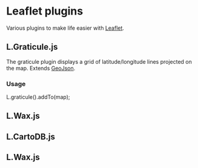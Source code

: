 Leaflet plugins
===============

Various plugins to make life easier with [Leaflet](http://leafletjs.com/). 

## L.Graticule.js

The graticule plugin displays a grid of latitude/longitude lines projected on the map. Extends [GeoJson](http://leafletjs.com/reference.html#geojson). 

### Usage

L.graticule().addTo(map);

## L.Wax.js


## L.CartoDB.js


## L.Wax.js
